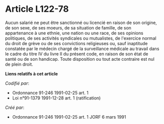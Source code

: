 # Article L122-78

Aucun salarié ne peut être sanctionné ou licencié en raison de son origine, de son sexe, de ses moeurs, de sa situation de
famille, de son appartenance à une ethnie, une nation ou une race, de ses opinions politiques, de ses activités syndicales ou
mutualistes, de l'exercice normal du droit de grève ou de ses convictions religieuses ou, sauf inaptitude constatée par le
médecin chargé de la surveillance médicale au travail dans le cadre du titre IV du livre II du présent code, en raison de son
état de santé ou de son handicap. Toute disposition ou tout acte contraire est nul de plein droit.

**Liens relatifs à cet article**

_Codifié par_:

  - Ordonnance 91-246 1991-02-25 art. 1
  - Loi n°91-1379 1991-12-28 art. 1 (ratification)

_Créé par_:

  - Ordonnance 91-246 1991-02-25 art. 1 JORF 6 mars 1991
